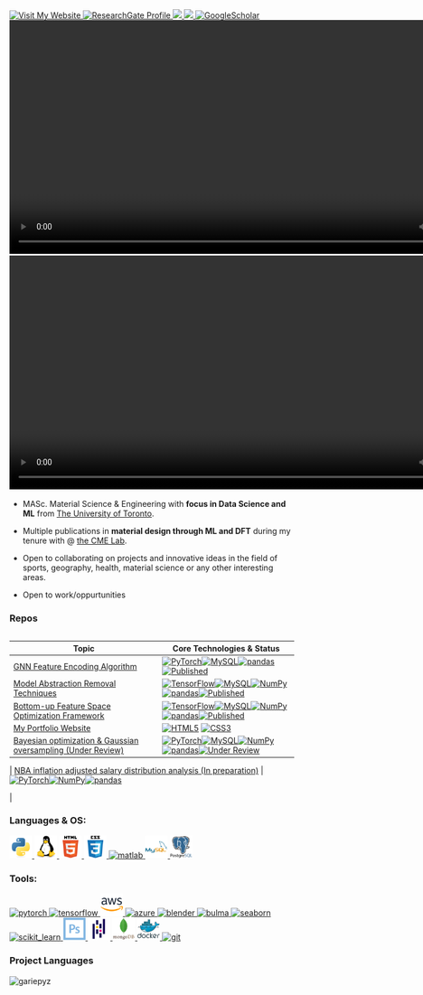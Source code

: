 

<a href="https://gariepyz.github.io/">
    <img src="https://img.shields.io/badge/Visit-My%20Website-brightgreen?style=flat&logo=github" alt="Visit My Website">
</a>
<a href="https://www.researchgate.net/profile/Zachary-Gariepy/publications">
    <img src="https://img.shields.io/badge/ResearchGate-Profile-brightgreen?style=flat&logo=researchgate" alt="ResearchGate Profile">
</a>
</a>  
<a href="https://www.linkedin.com/in/zachary-gariepy/">
    <img src="https://img.shields.io/badge/-Linkedin-blue?style=flat-square&logo=linkedin">
</a>
<a href="mailto:zgariepy123@gmail.com">
    <img src="https://img.shields.io/badge/-Email-red?style=flat-square&logo=gmail&logoColor=white">
</a>
<a href='https://scholar.google.com/citations?hl=en&user=ZGXWVvAAAAAJ&view_op=list_works&sortby=pubdate' target="_blank">
    <img alt='GoogleScholar' src='https://img.shields.io/badge/Scholar-100000?style=flat&logo=GoogleScholar&logoColor=white&&color=0181FF'>
</a>
<br/> 

<!-- <a href="https://github.com/gariepyz"> -->
<!-- <img src="https://raw.githubusercontent.com/gariepyz/gariepyz.github.io/main/images/mural.jpeg" width="20%" alt="Scaled Down Image"> -->
<!-- </a> -->

<video width='853' height='414' loop autoplay>
    https://github.com/gariepyz/gariepyz/assets/85798903/3d33b2c4-60bf-4246-8e6d-0a4a83997755
</video>

<video width='853' height='414' loop autoplay>
    <source src="https://raw.githubusercontent.com/gariepyz/gariepyz/main/media/banner.mp4" type="video/mp4">
    Your browser does not support the video tag.
</video>

</p>

* MASc. Material Science & Engineering with **focus in Data Science and ML** from [The University of Toronto](https://gradstudies.engineering.utoronto.ca/). 

* Multiple publications in **material design through ML and DFT** during my tenure with @ [the CME Lab](http://www.ecf.utoronto.ca/~singhc17/index.html).

* Open to collaborating on projects and innovative ideas in the field of sports, geography, health, material science or any other interesting areas. 

* Open to work/oppurtunities

### Repos
<table>

|Topic | Core Technologies & Status|
|--|--|
| [GNN Feature Encoding Algorithm](https://github.com/gariepyz/Automatic-Graph-Representation-Algorithm-For-Graph-Neural-Networks) | [![PyTorch](https://img.shields.io/badge/-PyTorch-EE4C2C?style=flat&logo=pytorch&logoColor=white)](https://pytorch.org/)[![MySQL](https://img.shields.io/badge/-MySQL-4479A1?style=flat&logo=mysql&logoColor=white)](https://www.mysql.com/)[![pandas](https://img.shields.io/badge/-pandas-150458?style=flat&logo=pandas&logoColor=white)](https://pandas.pydata.org/)[![Published](https://img.shields.io/badge/-Published-007BFF?style=flat&logo=graduation-cap&logoColor=white)](https://pubs.aip.org/aip/aml/article/1/3/036103/2900763/Automatic-graph-representation-algorithm-for)| 
[Model Abstraction Removal Techniques](https://github.com/gariepyz/NN-Decomposition-For-Empirically-Derived-Insight) |[![TensorFlow](https://img.shields.io/badge/-TensorFlow-FF6F00?style=flat&logo=tensorflow&logoColor=white)](https://www.tensorflow.org/)[![MySQL](https://img.shields.io/badge/-MySQL-4479A1?style=flat&logo=mysql&logoColor=white)](https://www.mysql.com/)[![NumPy](https://img.shields.io/badge/-NumPy-013243?style=flat&logo=numpy&logoColor=white)](https://numpy.org/) [![pandas](https://img.shields.io/badge/-pandas-150458?style=flat&logo=pandas&logoColor=white)](https://pandas.pydata.org/)[![Published](https://img.shields.io/badge/-Published-007BFF?style=flat&logo=graduation-cap&logoColor=white)](https://pubs.acs.org/doi/10.1021/acscatal.2c03675)|
[Bottom-up Feature Space Optimization Framework](https://github.com/gariepyz/Machine-Learning-Powered-Bottom-up-Alloy-Catalyst-Discovery) |[![TensorFlow](https://img.shields.io/badge/-TensorFlow-FF6F00?style=flat&logo=tensorflow&logoColor=white)](https://www.tensorflow.org/)[![MySQL](https://img.shields.io/badge/-MySQL-4479A1?style=flat&logo=mysql&logoColor=white)](https://www.mysql.com/)[![NumPy](https://img.shields.io/badge/-NumPy-013243?style=flat&logo=numpy&logoColor=white)](https://numpy.org/)[![pandas](https://img.shields.io/badge/-pandas-150458?style=flat&logo=pandas&logoColor=white)](https://pandas.pydata.org/)[![Published](https://img.shields.io/badge/-Published-007BFF?style=flat&logo=graduation-cap&logoColor=white)](https://pubs.rsc.org/en/content/articlelanding/2023/YA/D2YA00316C)|
[My Portfolio Website](https://gariepyz.github.io/) | [![HTML5](https://img.shields.io/badge/-HTML5-E34F26?style=flat&logo=html5&logoColor=white)](https://www.w3.org/TR/html52/) [![CSS3](https://img.shields.io/badge/-CSS3-1572B6?style=flat&logo=css3&logoColor=white)](https://www.w3.org/Style/CSS/Overview.en.html) 
[Bayesian optimization & Gaussian oversampling (Under Review)](https://github.com/gariepyz) |[![PyTorch](https://img.shields.io/badge/-PyTorch-EE4C2C?style=flat&logo=pytorch&logoColor=white)](https://pytorch.org/)[![MySQL](https://img.shields.io/badge/-MySQL-4479A1?style=flat&logo=mysql&logoColor=white)](https://www.mysql.com/)[![NumPy](https://img.shields.io/badge/-NumPy-013243?style=flat&logo=numpy&logoColor=white)](https://numpy.org/)[![pandas](https://img.shields.io/badge/-pandas-150458?style=flat&logo=pandas&logoColor=white)](https://pandas.pydata.org/)[![Under Review](https://img.shields.io/badge/-Under%20Review-FF6F61?style=flat&logo=graduation-cap&logoColor=white)](https://www.researchgate.net/profile/Zachary-Gariepy/publications)
|
[NBA inflation adjusted salary distribution analysis (In preparation)](https://github.com/gariepyz) |[![PyTorch](https://img.shields.io/badge/-PyTorch-EE4C2C?style=flat&logo=pytorch&logoColor=white)](https://pytorch.org/)[![NumPy](https://img.shields.io/badge/-NumPy-013243?style=flat&logo=numpy&logoColor=white)](https://numpy.org/)[![pandas](https://img.shields.io/badge/-pandas-150458?style=flat&logo=pandas&logoColor=white)](https://pandas.pydata.org/)


|


### Languages & OS:

<p align="left">  
<a href="https://www.python.org" target="_blank" rel="noreferrer"> <img src="https://raw.githubusercontent.com/devicons/devicon/master/icons/python/python-original.svg" alt="python" width="40" height="40"/> </a> 
<a href="https://www.linux.org/" target="_blank" rel="noreferrer"> <img src="https://raw.githubusercontent.com/devicons/devicon/master/icons/linux/linux-original.svg" alt="linux" width="40" height="40"/> </a>
 <a href="https://www.w3.org/html/" target="_blank" rel="noreferrer"> <img src="https://raw.githubusercontent.com/devicons/devicon/master/icons/html5/html5-original-wordmark.svg" alt="html5" width="40" height="40"/> </a> 
 <a href="https://www.w3schools.com/css/" target="_blank" rel="noreferrer"> <img src="https://raw.githubusercontent.com/devicons/devicon/master/icons/css3/css3-original-wordmark.svg" alt="css3" width="40" height="40"/> </a>
 <a href="https://www.mathworks.com/" target="_blank" rel="noreferrer"> <img src="https://upload.wikimedia.org/wikipedia/commons/2/21/Matlab_Logo.png" alt="matlab" width="40" height="40"/> </a>
 <a href="https://www.mysql.com/" target="_blank" rel="noreferrer"> <img src="https://raw.githubusercontent.com/devicons/devicon/master/icons/mysql/mysql-original-wordmark.svg" alt="mysql" width="40" height="40"/> </a> 
<a href="https://www.postgresql.org" target="_blank" rel="noreferrer"> <img src="https://raw.githubusercontent.com/devicons/devicon/master/icons/postgresql/postgresql-original-wordmark.svg" alt="postgresql" width="40" height="40"/> </a> 
  </p>

### Tools:

<p align="left"> <a href="https://pytorch.org/" target="_blank" rel="noreferrer"> <img src="https://www.vectorlogo.zone/logos/pytorch/pytorch-icon.svg" alt="pytorch" width="40" height="40"/> </a> 
<a href="https://www.tensorflow.org" target="_blank" rel="noreferrer"> <img src="https://www.vectorlogo.zone/logos/tensorflow/tensorflow-icon.svg" alt="tensorflow" width="40" height="40"/> </a>
<a href="https://aws.amazon.com" target="_blank" rel="noreferrer"> <img src="https://raw.githubusercontent.com/devicons/devicon/master/icons/amazonwebservices/amazonwebservices-original-wordmark.svg" alt="aws" width="40" height="40"/>
<a href="https://azure.microsoft.com/en-in/" target="_blank" rel="noreferrer"> <img src="https://www.vectorlogo.zone/logos/microsoft_azure/microsoft_azure-icon.svg" alt="azure" width="40" height="40"/> </a> 
<a href="https://www.blender.org/" target="_blank" rel="noreferrer"> <img src="https://download.blender.org/branding/community/blender_community_badge_white.svg" alt="blender" width="40" height="40"/> </a> 
<a href="https://bulma.io/" target="_blank" rel="noreferrer"> <img src="https://raw.githubusercontent.com/gilbarbara/logos/804dc257b59e144eaca5bc6ffd16949752c6f789/logos/bulma.svg" alt="bulma" width="40" height="40"/> </a>
<a href="https://seaborn.pydata.org/" target="_blank" rel="noreferrer"> <img src="https://seaborn.pydata.org/_images/logo-mark-lightbg.svg" alt="seaborn" width="40" height="40"/> </a> 
<a href="https://scikit-learn.org/" target="_blank" rel="noreferrer"> <img src="https://upload.wikimedia.org/wikipedia/commons/0/05/Scikit_learn_logo_small.svg" alt="scikit_learn" width="40" height="40"/> </a> 
<a href="https://www.photoshop.com/en" target="_blank" rel="noreferrer"> <img src="https://raw.githubusercontent.com/devicons/devicon/master/icons/photoshop/photoshop-line.svg" alt="photoshop" width="40" height="40"/> </a>
<a href="https://pandas.pydata.org/" target="_blank" rel="noreferrer"> <img src="https://raw.githubusercontent.com/devicons/devicon/2ae2a900d2f041da66e950e4d48052658d850630/icons/pandas/pandas-original.svg" alt="pandas" width="40" height="40"/> </a> 
<a href="https://www.mongodb.com/" target="_blank" rel="noreferrer"> <img src="https://raw.githubusercontent.com/devicons/devicon/master/icons/mongodb/mongodb-original-wordmark.svg" alt="mongodb" width="40" height="40"/> </a> 
<a href="https://www.docker.com/" target="_blank" rel="noreferrer"> <img src="https://raw.githubusercontent.com/devicons/devicon/master/icons/docker/docker-original-wordmark.svg" alt="docker" width="40" height="40"/> </a> 
<a href="https://git-scm.com/" target="_blank" rel="noreferrer"> <img src="https://www.vectorlogo.zone/logos/git-scm/git-scm-icon.svg" alt="git" width="40" height="40"/> </a>
</p>

### Project Languages
<p><img align="center" src="https://github-readme-stats.vercel.app/api/top-langs?username=gariepyz&show_icons=true&locale=en&layout=compact" alt="gariepyz" /></p>
